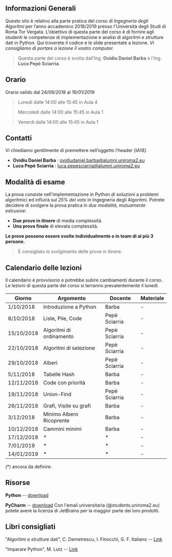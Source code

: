 ## Informazioni Generali
Questo sito è relativo alla parte pratica del corso di *Ingegneria degli Algoritmi* per l’anno accademico 2018/2019 presso l'Università degli Studi di Roma Tor Vergata.
L’obiettivo di questa parte del corso è di fornire agli studenti le competenze di implementazione e analisi di algoritmi e strutture dati in Python.
Qui troverete il codice e le slide presentate a lezione. *Vi consigliamo di portare a lezione il vostro computer.*

> Questa parte del corso è svolta dall’Ing. **Ovidiu Daniel Barba** e l'Ing. **Luca Pepè Sciarria**.


## Orario
Orario valido dal 24/09/2018 al 19/01/2019

> Lunedi dalle 14:00 alle 15:45 in Aula 4

> Mercoledi dalle 14:00 alle 15:45 in Aula 1

> Venerdi dalle 14:00 alle 15:45 in Aula 1


## Contatti
Vi chiediamo gentilmente di premettere nell’oggetto l’header *[IA18]*.

* **Ovidiu Daniel Barba** : [ovidiudaniel.barba@alumni.uniroma2.eu](mailto:ovidiudaniel.barba@alumni.uniroma2.eu)
* **Luca Pepè Sciarria** : [luca.pepesciarria@alumni.uniroma2.eu](mailto:luca.pepesciarria@alumni.uniroma2.eu)


## Modalità di esame
La prova consiste nell'implementazione in Python di soluzioni a problemi algoritmici ed influirà sul *25% del voto* in Ingegneria degli Algoritmi.
Potrete decidere di svolgere la prova pratica in *due modalità, mutuamente eslcusive*:
* **Due prove in itinere** di media complessità.
* **Una prova finale** di elevata complessità.

**Le prove possono essere svolte individualmente o in team di al più 3 persone.**

> È consigliato lo svolgimento delle prove in itinere.


## Calendario delle lezioni
Il calendario è *provvisorio* e potrebbe subire cambiamenti durante il corso. Le lezioni di questa parte del corso si terranno prevalentemente il lunedì.


| Giorno     | Argomento                            | Docente      | Materiale            |
|------------|--------------------------------------|--------------|----------------------|
| 1/10/2018  | Introduzione a Python                | Barba        | -          |         
| 8/10/2018  | Liste, Pile, Code                    | Pepè Sciarria| -          |
| 15/10/2018 | Algoritmi di ordinamento             | Pepè Sciarria| -          |
| 22/10/2018 | Algoritmi di selezione               | Pepè Sciarria| -          |
| 29/10/2018 | Alberi                               | Pepè Sciarria| -          |
| 5/11/2018  | Tabelle Hash                         | Barba        | -          |
| 12/11/2018 | Code con priorità                    | Barba        | -          |
| 19/11/2018 | Union-Find                           | Pepè Sciarria| -          |
| 26/11/2018 | Grafi, Visite su grafi               | Barba        | -          |
| 3/12/2018  | Minimo Albero Ricoprente             | Barba        | -          |
| 10/12/2018 | Cammini minimi                       | Barba        | -          |
| 17/12/2018 | *                                    | *            | -          |
| 7/01/2019  | *                                    | *            | -          |
| 14/01/2019 | *                                    | *            | -          |

(\*) ancora da definire.

[1]:https://github.com/utv-teaching/algorithms-engineering-2017/raw/gh-pages/slide/Python.pdf
[2]:https://github.com/utv-teaching/algorithms-engineering-2017/raw/gh-pages/code/fibonacci.zip

## Risorse
**Python** -- [download](https://www.python.org/)

**PyCharm** -- [download](https://www.jetbrains.com/pycharm/) Con l'email universitaria (@students.uniroma2.eu) potete avere la licenza di JetBrains per la maggior parte dei loro prodotti.


## Libri consigliati
"Algoritmi e strutture dati", C. Demetrescu, I. Finocchi, G. F. Italiano -- [Link](https://www.amazon.it/Algoritmi-strutture-dati-Camil-Demetrescu/dp/8838664684)

"Imparare Python", M. Lutz -- [Link](https://www.amazon.it/Imparare-Python-Mark-Lutz/dp/8848125956)
